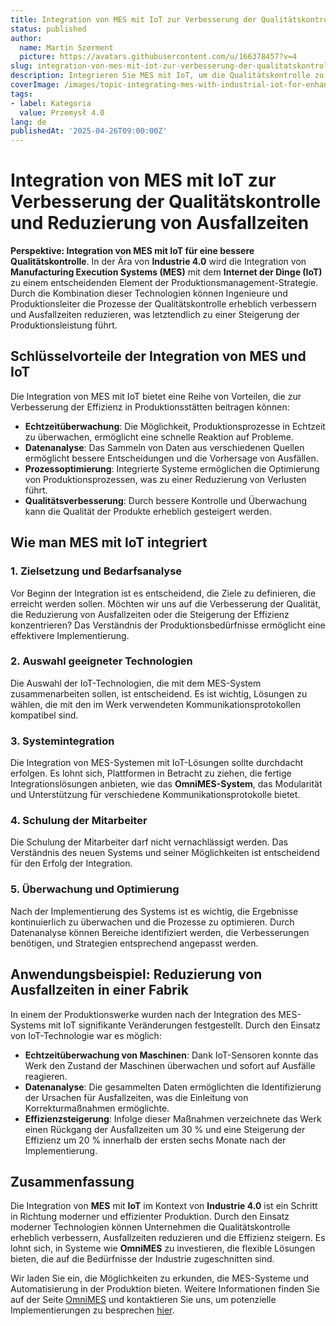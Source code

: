 ```yaml
---
title: Integration von MES mit IoT zur Verbesserung der Qualitätskontrolle und Reduzierung von Ausfallzeiten
status: published
author:
  name: Martin Szerment
  picture: https://avatars.githubusercontent.com/u/166378457?v=4
slug: integration-von-mes-mit-iot-zur-verbesserung-der-qualitatskontrolle-und-reduzierung-von-ausfallzeiten
description: Integrieren Sie MES mit IoT, um die Qualitätskontrolle zu verbessern und Produktionsausfälle zu reduzieren.
coverImage: /images/topic-integrating-mes-with-industrial-iot-for-enhanced-quality-control-and-downtime-reduction-in-industry-4-0-this-topic.png
tags:
- label: Kategoria
  value: Przemysł 4.0
lang: de
publishedAt: '2025-04-26T09:00:00Z'
---
```

# Integration von MES mit IoT zur Verbesserung der Qualitätskontrolle und Reduzierung von Ausfallzeiten

**Perspektive: Integration von MES mit IoT für eine bessere Qualitätskontrolle**. In der Ära von **Industrie 4.0** wird die Integration von **Manufacturing Execution Systems (MES)** mit dem **Internet der Dinge (IoT)** zu einem entscheidenden Element der Produktionsmanagement-Strategie. Durch die Kombination dieser Technologien können Ingenieure und Produktionsleiter die Prozesse der Qualitätskontrolle erheblich verbessern und Ausfallzeiten reduzieren, was letztendlich zu einer Steigerung der Produktionsleistung führt.

## Schlüsselvorteile der Integration von MES und IoT

Die Integration von MES mit IoT bietet eine Reihe von Vorteilen, die zur Verbesserung der Effizienz in Produktionsstätten beitragen können:

- **Echtzeitüberwachung**: Die Möglichkeit, Produktionsprozesse in Echtzeit zu überwachen, ermöglicht eine schnelle Reaktion auf Probleme.
- **Datenanalyse**: Das Sammeln von Daten aus verschiedenen Quellen ermöglicht bessere Entscheidungen und die Vorhersage von Ausfällen.
- **Prozessoptimierung**: Integrierte Systeme ermöglichen die Optimierung von Produktionsprozessen, was zu einer Reduzierung von Verlusten führt.
- **Qualitätsverbesserung**: Durch bessere Kontrolle und Überwachung kann die Qualität der Produkte erheblich gesteigert werden.

## Wie man MES mit IoT integriert

### 1. Zielsetzung und Bedarfsanalyse

Vor Beginn der Integration ist es entscheidend, die Ziele zu definieren, die erreicht werden sollen. Möchten wir uns auf die Verbesserung der Qualität, die Reduzierung von Ausfallzeiten oder die Steigerung der Effizienz konzentrieren? Das Verständnis der Produktionsbedürfnisse ermöglicht eine effektivere Implementierung.

### 2. Auswahl geeigneter Technologien

Die Auswahl der IoT-Technologien, die mit dem MES-System zusammenarbeiten sollen, ist entscheidend. Es ist wichtig, Lösungen zu wählen, die mit den im Werk verwendeten Kommunikationsprotokollen kompatibel sind.

### 3. Systemintegration

Die Integration von MES-Systemen mit IoT-Lösungen sollte durchdacht erfolgen. Es lohnt sich, Plattformen in Betracht zu ziehen, die fertige Integrationslösungen anbieten, wie das **OmniMES-System**, das Modularität und Unterstützung für verschiedene Kommunikationsprotokolle bietet.

### 4. Schulung der Mitarbeiter

Die Schulung der Mitarbeiter darf nicht vernachlässigt werden. Das Verständnis des neuen Systems und seiner Möglichkeiten ist entscheidend für den Erfolg der Integration.

### 5. Überwachung und Optimierung

Nach der Implementierung des Systems ist es wichtig, die Ergebnisse kontinuierlich zu überwachen und die Prozesse zu optimieren. Durch Datenanalyse können Bereiche identifiziert werden, die Verbesserungen benötigen, und Strategien entsprechend angepasst werden.

## Anwendungsbeispiel: Reduzierung von Ausfallzeiten in einer Fabrik

In einem der Produktionswerke wurden nach der Integration des MES-Systems mit IoT signifikante Veränderungen festgestellt. Durch den Einsatz von IoT-Technologie war es möglich:

- **Echtzeitüberwachung von Maschinen**: Dank IoT-Sensoren konnte das Werk den Zustand der Maschinen überwachen und sofort auf Ausfälle reagieren.
- **Datenanalyse**: Die gesammelten Daten ermöglichten die Identifizierung der Ursachen für Ausfallzeiten, was die Einleitung von Korrekturmaßnahmen ermöglichte.
- **Effizienzsteigerung**: Infolge dieser Maßnahmen verzeichnete das Werk einen Rückgang der Ausfallzeiten um 30 % und eine Steigerung der Effizienz um 20 % innerhalb der ersten sechs Monate nach der Implementierung.

## Zusammenfassung

Die Integration von **MES** mit **IoT** im Kontext von **Industrie 4.0** ist ein Schritt in Richtung moderner und effizienter Produktion. Durch den Einsatz moderner Technologien können Unternehmen die Qualitätskontrolle erheblich verbessern, Ausfallzeiten reduzieren und die Effizienz steigern. Es lohnt sich, in Systeme wie **OmniMES** zu investieren, die flexible Lösungen bieten, die auf die Bedürfnisse der Industrie zugeschnitten sind.

Wir laden Sie ein, die Möglichkeiten zu erkunden, die MES-Systeme und Automatisierung in der Produktion bieten. Weitere Informationen finden Sie auf der Seite [OmniMES](https://www.omnimes.com/de/projekt) und kontaktieren Sie uns, um potenzielle Implementierungen zu besprechen [hier](https://www.omnimes.com/de/kontakt).
